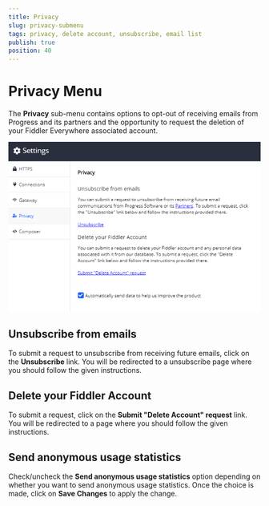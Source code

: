 ```yaml
---
title: Privacy
slug: privacy-submenu
tags: privacy, delete account, unsubscribe, email list
publish: true
position: 40
---
```


# Privacy Menu

The __Privacy__ sub-menu contains options to opt-out of receiving emails from Progress and its partners and the opportunity to request the deletion of your Fiddler Everywhere associated account.

![Privacy settings](../../images/settings/privacy-all.png)

## Unsubscribe from emails

To submit a request to unsubscribe from receiving future emails, click on the __Unsubscribe__ link. You will be redirected to a unsubscribe page where you should follow the given instructions.

## Delete your Fiddler Account

To submit a request, click on the __Submit "Delete Account" request__ link. You will be redirected to a page where you should follow the given instructions.

## Send anonymous usage statistics

Check/uncheck the __Send anonymous usage statistics__ option depending on whether you want to send anonymous usage statistics. Once the choice is made, click on __Save Changes__ to apply the change.
